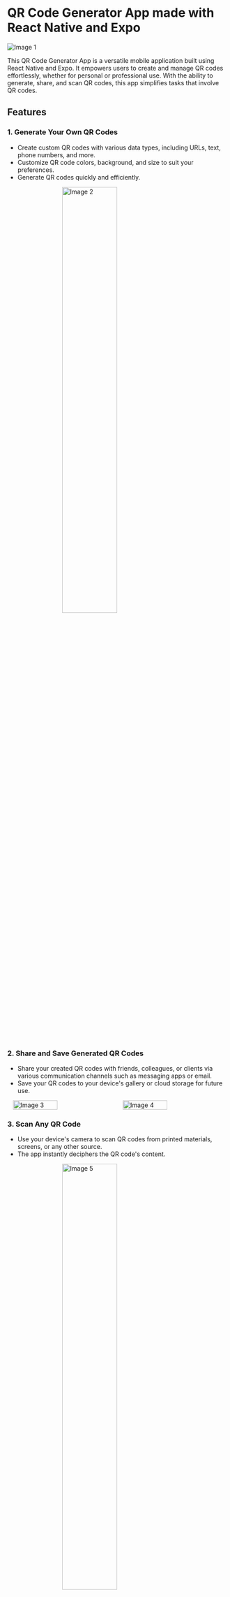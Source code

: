 # QR Code Generator App made with React Native and Expo

<img src="./screenshots/COVER PAGE.png" alt="Image 1" />

This QR Code Generator App is a versatile mobile application built using React Native and Expo. It empowers users to create and manage QR codes effortlessly, whether for personal or professional use. With the ability to generate, share, and scan QR codes, this app simplifies tasks that involve QR codes.

## Features

### 1. Generate Your Own QR Codes

- Create custom QR codes with various data types, including URLs, text, phone numbers, and more.
- Customize QR code colors, background, and size to suit your preferences.
- Generate QR codes quickly and efficiently.

<img src="./screenshots/QR Generator App (3).png" alt="Image 2" style="width:50%;display: block;margin: auto;"/>

### 2. Share and Save Generated QR Codes

- Share your created QR codes with friends, colleagues, or clients via various communication channels such as messaging apps or email.
- Save your QR codes to your device's gallery or cloud storage for future use.

<div style="display:flex;justify-content:center;">
<img src="./screenshots/QR Generator App (4).png" alt="Image 3" style="width:45%;display: block;margin: auto;"/>
<img src="./screenshots/QR Generator App (5).png" alt="Image 4" style="width:45%;display: block;margin: auto;"/>
</div>

### 3. Scan Any QR Code

- Use your device's camera to scan QR codes from printed materials, screens, or any other source.
- The app instantly deciphers the QR code's content.

<img src="./screenshots/QR Generator App (6).png" alt="Image 5" style="width:50%;display: block;margin: auto;"/>

### 4. View and Share Scan Results

- Easily view the content of scanned QR codes within the app.
- Share the scanned information with others, copy it to your clipboard, or take any other desired actions.

<div style="display:flex;justify-content:center;">
<img src="./screenshots/QR Generator App (7).png" alt="Image 6" style="width:45%;display: block;margin: auto;"/>
<img src="./screenshots/QR Generator App (8).png" alt="Image 7" style="width:45%;display: block;margin: auto;"/>
</div>

## Technologies Used

- **React Native**: A JavaScript framework for building native mobile apps.
- **Expo**: An open-source platform for building React Native apps quickly.
- **Redux**: A state management library for managing the app's global state.
- **React Navigation**: A navigation library for building navigation experiences in React Native apps.

## Installation

1. Clone the repository:

   ```sh
   git clone https://github.com/AbhayRajpootIndia/qr-code-generator.git
   cd qr-code-generator-app
   ```

2. Install dependencies:

   ```sh
   npm install
   ```

3. Start the Expo development server:

   ```sh
   npm start
   ```

4. Use the Expo Go app on your mobile device to scan the QR code generated by Expo DevTools, or run the app in an Android or iOS simulator.

## How to Use

- Open the app and navigate to the desired feature using the bottom navigation bar.
- Generate QR codes by providing the necessary data and customization options.
- Share or save the generated QR codes as needed.
- Use the QR code scanning feature to decode QR codes from various sources.
- View and interact with the scanned content within the app.

## Contribute

Contributions are welcome! If you'd like to improve this QR Code Generator App or add new features, please follow these steps:

1. Fork the repository.
2. Create a new branch for your feature or bug fix: `git checkout -b feature/new-feature`.
3. Make your changes and test thoroughly.
4. Commit your changes: `git commit -m "Add new feature"`.
5. Push to your fork: `git push origin feature/new-feature`.
6. Create a pull request, explaining the changes you made and why they should be merged.

## License

This QR Code Generator App is open-source and available under the [MIT License](LICENSE).

Enjoy using the QR Code Generator App! If you have any questions or encounter issues, please feel free to [create an issue](https://github.com/your-username/qr-code-generator-app/issues) on GitHub.
